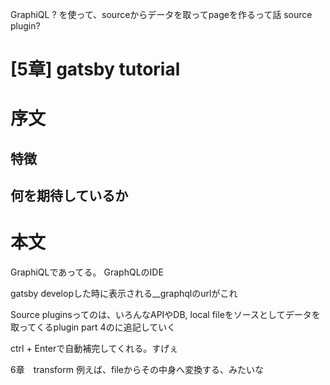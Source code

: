 GraphiQL ?
を使って、sourceからデータを取ってpageを作るって話
source plugin?

# [5章] gatsby tutorial

# 序文
## 特徴
## 何を期待しているか
# 本文

GraphiQLであってる。
GraphQLのIDE

gatsby developした時に表示される__graphqlのurlがこれ

Source pluginsってのは、いろんなAPIやDB, local fileをソースとしてデータを取ってくるplugin
part 4のに追記していく

ctrl + Enterで自動補完してくれる。すげぇ

6章　transform
例えば、fileからその中身へ変換する、みたいな

